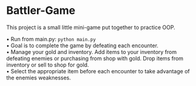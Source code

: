 ﻿# Battler-Game

 This project is a small little mini-game put together to practice OOP. <br>

• Run from main.py: `python main.py` <br>
• Goal is to complete the game by defeating each encounter. <br>
• Manage your gold and inventory. Add items to your inventory from defeating enemies or purchasing from shop with gold. Drop items from inventory or sell to shop for gold. <br>
• Select the appropriate item before each encounter to take advantage of the enemies weaknesses. <br>
